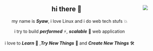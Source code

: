 <body>
  <center>
  <div align="center">
<img src="https://user-images.githubusercontent.com/90524474/209449820-d5a17ef3-9073-4c05-9465-de32e633e8a4.gif" align="right">
  </div>
    <h2>hi there 👋️</h2>
    <p>my name is <i><b>Syaw</b></i>, i love Linux and i do web tech stufs 💥️ </p>
    <p>i try to build <i><b>performed</b></i> ⚡️, <i><b>scalable</b></i> 🌱️ web application </p>
    <p>i love to <i><b>Learn</b></i> 🧐️ ,<i><b>Try New Things</b></i> 🧪️  and <i><b>Create New Things</b></i> 🛠️  </p>
<!--     <p>if you wanna connect me :</p> -->
   </center>
</body>

